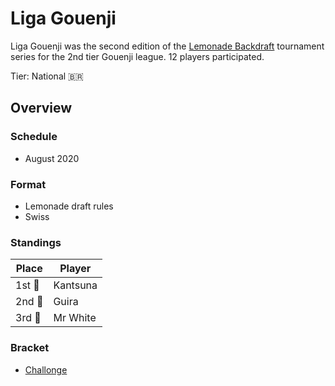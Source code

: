 # Liga Gouenji

Liga Gouenji was the second edition of the [Lemonade Backdraft](bdmain.md) tournament series for the 2nd tier Gouenji league.
12 players participated.

Tier: National :brazil:

## Overview

### Schedule
- August 2020

### Format
- Lemonade draft rules
- Swiss

### Standings

|Place|Player|
|-|-|
|1st :1st_place_medal:| Kantsuna |
|2nd :2nd_place_medal:| Guira |
|3rd :3rd_place_medal:| Mr White |

### Bracket
- [Challonge](https://challonge.com/1zbbg12u)